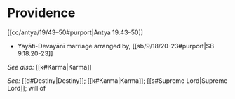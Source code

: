 # Providence

[[cc/antya/19/43–50#purport|Antya 19.43–50]]

* Yayāti-Devayānī marriage arranged by, [[sb/9/18/20-23#purport|SB 9.18.20-23]]

*See also:* [[k#Karma|Karma]]

*See:* [[d#Destiny|Destiny]]; [[k#Karma|Karma]]; [[s#Supreme Lord|Supreme Lord]]; will of
